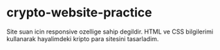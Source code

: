 # crypto-website-practice
 Site suan icin responsive ozellige sahip degildir.
 HTML ve CSS bilgilerimi kullanarak hayalimdeki kripto para sitesini tasarladim.
 
